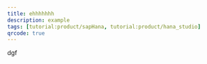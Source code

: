 ```yaml
---
title: ehhhhhhh
description: example
tags: [tutorial:product/sapHana, tutorial:product/hana_studio]
qrcode: true
---
```

dgf
